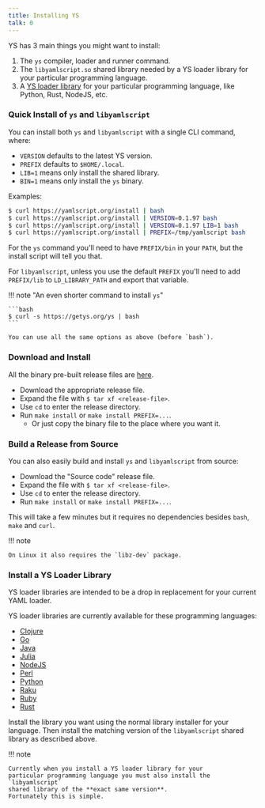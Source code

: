 ```yaml
---
title: Installing YS
talk: 0
---
```


YS has 3 main things you might want to install:

1. The `ys` compiler, loader and runner command.
2. The `libyamlscript.so` shared library needed by a YS loader library for your
   particular programming language.
3. A [YS loader library](bindings.md#currently-available-libraries) for your
   particular programming language, like Python, Rust, NodeJS, etc.


### Quick Install of `ys` and `libyamlscript`

You can install both `ys` and `libyamlscript` with a single CLI command, where:

* `VERSION` defaults to the latest YS version.
* `PREFIX` defaults to `$HOME/.local`.
* `LIB=1` means only install the shared library.
* `BIN=1` means only install the `ys` binary.

Examples:
```bash
$ curl https://yamlscript.org/install | bash
$ curl https://yamlscript.org/install | VERSION=0.1.97 bash
$ curl https://yamlscript.org/install | VERSION=0.1.97 LIB=1 bash
$ curl https://yamlscript.org/install | PREFIX=/tmp/yamlscript bash
```

For the `ys` command you'll need to have `PREFIX/bin` in your `PATH`, but the
install script will tell you that.

For `libyamlscript`, unless you use the default `PREFIX` you'll need to add
`PREFIX/lib` to `LD_LIBRARY_PATH` and export that variable.

!!! note "An even shorter command to install `ys`"

    ```bash
    $ curl -s https://getys.org/ys | bash
    ```

    You can use all the same options as above (before `bash`).


<!--
### Temporary Test Install

If you just want to try out the `ys` command but not install it permanently, you
can run this (in Bash and Zsh only):
```bash
source <(curl https://yamlscript.org/try-ys)
```

This will install the `ys` binary under `/tmp/` and add the directory to you
current shell's `PATH`.
It will only be available for the duration of the shell session that you run it
in.
-->


### Download and Install

All the binary pre-built release files are
[here](https://github.com/yaml/yamlscript/releases).

* Download the appropriate release file.
* Expand the file with `$ tar xf <release-file>`.
* Use `cd` to enter the release directory.
* Run `make install` or `make install PREFIX=...`.
  * Or just copy the binary file to the place where you want it.


### Build a Release from Source

You can also easily build and install `ys` and `libyamlscript` from source:

* Download the "Source code" release file.
* Expand the file with `$ tar xf <release-file>`.
* Use `cd` to enter the release directory.
* Run `make install` or `make install PREFIX=...`.

This will take a few minutes but it requires no dependencies besides `bash`,
`make` and `curl`.

!!! note

    On Linux it also requires the `libz-dev` package.


### Install a YS Loader Library

YS loader libraries are intended to be a  drop in replacement for your
current YAML loader.

YS loader libraries are currently available for these programming
languages:

* [Clojure](https://clojars.org/org.yamlscript/clj-yamlscript)
* [Go](https://github.com/yaml/yamlscript-go)
* [Java](https://clojars.org/org.yamlscript/yamlscript)
* [Julia](https://juliahub.com/ui/Packages/General/YAMLScript)
* [NodeJS](https://www.npmjs.com/package/@yaml/yamlscript)
* [Perl](https://metacpan.org/pod/YAMLScript)
* [Python](https://pypi.org/project/yamlscript/)
* [Raku](https://raku.land/zef:ingy/YAMLScript)
* [Ruby](https://rubygems.org/gems/yamlscript)
* [Rust](https://crates.io/crates/yamlscript)

Install the library you want using the normal library installer for your
language.
Then install the matching version of the `libyamlscript` shared library as
described above.

!!! note

    Currently when you install a YS loader library for your
    particular programming language you must also install the `libyamlscript`
    shared library of the **exact same version**.
    Fortunately this is simple.
